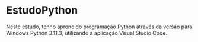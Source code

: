 # EstudoPython

Neste estudo, tenho aprendido programação Python através da versão para Windows Python 3.11.3, utilizando a aplicação Visual Studio Code.
